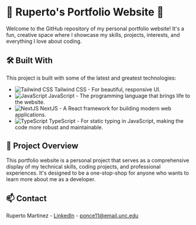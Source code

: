 # 🚀 Ruperto's Portfolio Website 🚀

Welcome to the GitHub repository of my personal portfolio website! It's a fun, creative space where I showcase my skills, projects, interests, and everything I love about coding. 

## 🛠️ Built With

This project is built with some of the latest and greatest technologies:

- ![Tailwind CSS](https://refactoringui.nyc3.cdn.digitaloceanspaces.com/tailwind-logo.svg) Tailwind CSS - For beautiful, responsive UI.
- ![JavaScript](https://upload.wikimedia.org/wikipedia/commons/6/6a/JavaScript-logo.png) JavaScript - The programming language that brings life to the website.
- ![NextJS](https://upload.wikimedia.org/wikipedia/commons/8/8e/Nextjs-logo.svg) NextJS - A React framework for building modern web applications.
- ![TypeScript](https://upload.wikimedia.org/wikipedia/commons/4/4c/Typescript_logo_2020.svg) TypeScript - For static typing in JavaScript, making the code more robust and maintainable.

## 📖 Project Overview

This portfolio website is a personal project that serves as a comprehensive display of my technical skills, coding projects, and professional experiences. It's designed to be a one-stop-shop for anyone who wants to learn more about me as a developer.

## 📫 Contact

Ruperto Martinez - [LinkedIn]([https://www.linkedin.com/in/ram-unc-cs/]) - ponce11@email.unc.edu
